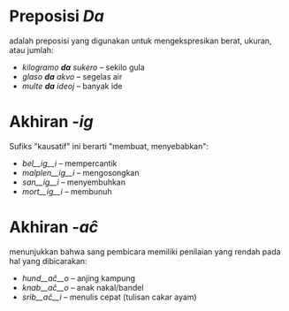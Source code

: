 # Preposisi *Da*

adalah preposisi yang digunakan untuk mengekspresikan berat, ukuran, atau jumlah:

- *kilogramo __da__ sukero* – sekilo gula
- *glaso __da__ akvo* – segelas air
- *multe __da__ ideoj* – banyak ide

# Akhiran *-ig*

Sufiks "kausatif" ini berarti "membuat, menyebabkan":

- *bel__ig__i* – mempercantik
- *malplen__ig__i* – mengosongkan
- *san__ig__i* – menyembuhkan
- *mort__ig__i* – membunuh

# Akhiran *-aĉ*

 menunjukkan bahwa sang pembicara memiliki penilaian yang rendah pada hal yang dibicarakan:

- *hund__aĉ__o* – anjing kampung
- *knab__aĉ__o* – anak nakal/bandel
- *srib__aĉ__i* – menulis cepat (tulisan cakar ayam)
 
